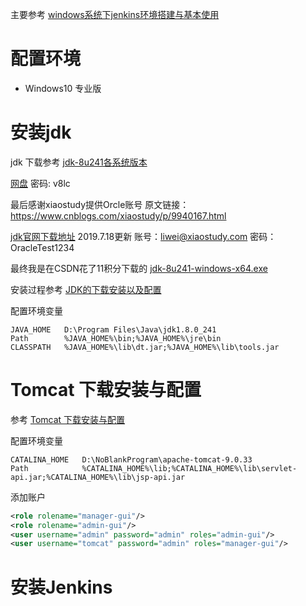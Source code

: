 主要参考 [windows系统下jenkins环境搭建与基本使用](https://www.cnblogs.com/wuxunyan/p/9592953.html)

# 配置环境

- Windows10 专业版


# 安装jdk

jdk 下载参考 [jdk-8u241各系统版本](https://www.cnblogs.com/thloveyl/p/12378124.html)

[网盘](https://pan.baidu.com/s/105wtrimc1liThGxsZIv7-A) 密码: v8lc

最后感谢xiaostudy提供Orcle账号
原文链接：https://www.cnblogs.com/xiaostudy/p/9940167.html

[jdk官网下载地址](https://www.oracle.com/technetwork/java/javase/archive-139210.html)
2019.7.18更新
账号：liwei@xiaostudy.com
密码：OracleTest1234

最终我是在CSDN花了11积分下载的 [jdk-8u241-windows-x64.exe](https://download.csdn.net/download/qq_29712659/12106002)

安装过程参考 [JDK的下载安装以及配置](https://blog.csdn.net/huaicainiao/article/details/79340572)

配置环境变量

```
JAVA_HOME   D:\Program Files\Java\jdk1.8.0_241
Path        %JAVA_HOME%\bin;%JAVA_HOME%\jre\bin
CLASSPATH   %JAVA_HOME%\lib\dt.jar;%JAVA_HOME%\lib\tools.jar
```

# Tomcat 下载安装与配置

参考 [Tomcat 下载安装与配置](https://www.cnblogs.com/limn/p/9358657.html)

配置环境变量
```
CATALINA_HOME   D:\NoBlankProgram\apache-tomcat-9.0.33
Path            %CATALINA_HOME%\lib;%CATALINA_HOME%\lib\servlet-api.jar;%CATALINA_HOME%\lib\jsp-api.jar
```

添加账户
```xml
<role rolename="manager-gui"/>
<role rolename="admin-gui"/>
<user username="admin" password="admin" roles="admin-gui"/>
<user username="tomcat" password="admin" roles="manager-gui"/>
```

# 安装Jenkins